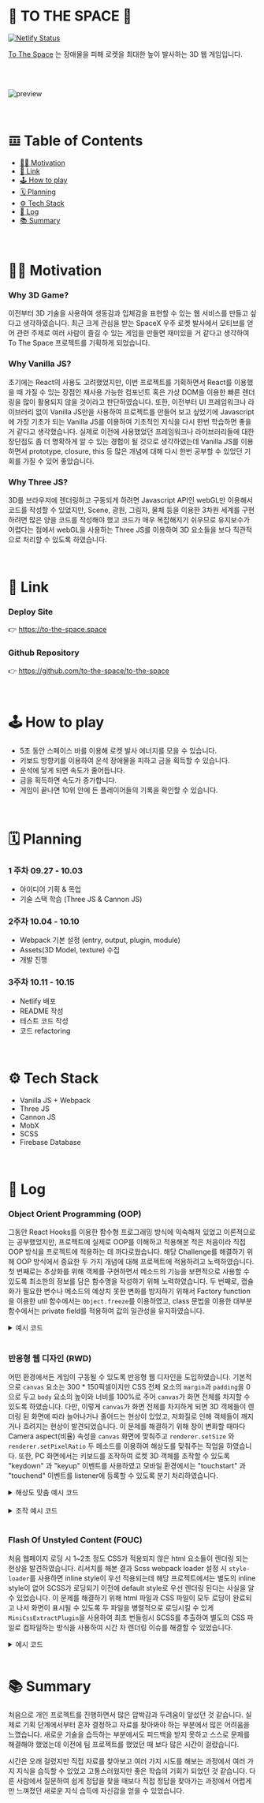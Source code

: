 
# 🚀 TO THE SPACE 🚀

[![Netlify Status](https://api.netlify.com/api/v1/badges/3216b7c6-d5d6-4acd-bf0f-3ea1555228b0/deploy-status)](https://app.netlify.com/sites/nostalgic-poincare-9c2731/deploys)

[To The Space](https://www.to-the-space.space/) 는 장애물을 피해 로켓을 최대한 높이 발사하는 3D 웹 게임입니다.

<br>
<br>


![preview](/assets/preview.gif)

<br>

# 𝌞 Table of Contents
- [🧑‍🚀 Motivation](#-motivation)
- [🔗 Link](#-link)
- [🕹 How to play](#-how-to-play)
- [🗓 Planning](#-planning)
- [⚙️ Tech Stack](#️-tech-stack)
- [📝 Log](#-log)
- [📚 Summary](#-summary)

<br>

# 🧑‍🚀 Motivation

### Why 3D Game?
이전부터 3D 기술을 사용하여 생동감과 입체감을 표현할 수 있는 웹 서비스를 만들고 싶다고 생각하였습니다. 최근 크게 관심을 받는 SpaceX 우주 로켓 발사에서 모티브를 얻어 관련 주제로 여러 사람이 즐길 수 있는 게임을 만들면 재미있을 거 같다고 생각하여 To The Space 프로젝트를 기획하게 되었습니다.

### Why Vanilla JS?
초기에는 React의 사용도 고려했었지만, 이번 프로젝트를 기획하면서 React를 이용했을 때 가질 수 있는 장점인 재사용 가능한 컴포넌트 혹은 가상 DOM을 이용한 빠른 렌더링을 많이 활용되지 않을 것이라고 판단하였습니다. 또한, 이전부터 UI 프레임워크나 라이브러리 없이 Vanilla JS만을 사용하여 프로젝트를 만들어 보고 싶었기에 Javascript에 가장 기초가 되는 Vanilla JS를 이용하여 기초적인 지식을 다시 한번 학습하면 좋을 거 같다고 생각했습니다. 실제로 이전에 사용했었던 프레임워크나 라이브러리들에 대한 장단점도 좀 더 명확하게 알 수 있는 경험이 될 것으로 생각하였는데 Vanilla JS를 이용하면서 prototype, closure, this 등 많은 개념에 대해 다시 한번 공부할 수 있었던 기회를 가질 수 있어 좋았습니다.

### Why Three JS?
3D를 브라우저에 렌더링하고 구동되게 하려면 Javascript API인 webGL만 이용해서 코드를 작성할 수 있었지만, Scene, 광원, 그림자, 물체 등을 이용한 3차원 세계를 구현하려면 많은 양을 코드를 작성해야 했고 코드가 매우 복잡해지기 쉬우므로 유지보수가 어렵다는 점에서 webGL을 사용하는 Three JS를 이용하여 3D 요소들을 보다 직관적으로 처리할 수 있도록 하였습니다.

<br>

# 🔗 Link

### Deploy Site
👉 https://to-the-space.space

### Github Repository
👉 https://github.com/to-the-space/to-the-space

<br>

# 🕹 How to play

- 5초 동안 스페이스 바를 이용해 로켓 발사 에너지를 모을 수 있습니다.
- 키보드 방향키를 이용하여 운석 장애물을 피하고 금을 획득할 수 있습니다.
- 운석에 닿게 되면 속도가 줄어듭니다.
- 금을 획득하면 속도가 증가합니다.
- 게임이 끝나면 10위 안에 든 플레이어들의 기록을 확인할 수 있습니다.

<br>

# 🗓 Planning

### 1 주차 09.27 - 10.03
  - 아이디어 기획 & 목업
  - 기술 스택 학습 (Three JS & Cannon JS)

### 2주차 10.04 - 10.10
  - Webpack 기본 설정 (entry, output, plugin, module)
  - Assets(3D Model, texture) 수집
  - 개발 진행

### 3주차 10.11 - 10.15
  - Netlify 배포
  - README 작성
  - 테스트 코드 작성
  - 코드 refactoring

  <br>

  # ⚙️ Tech Stack

  - Vanilla JS + Webpack
  - Three JS
  - Cannon JS
  - MobX
  - SCSS
  - Firebase Database

<br>

# 📝 Log

### Object Orient Programming (OOP)

그동안 React Hooks를 이용한 함수형 프로그래밍 방식에 익숙해져 있었고 이론적으로는 공부했었지만, 프로젝트에 실제로 OOP를 이해하고 적용해본 적은 처음이라 직접 OOP 방식을 프로젝트에 적용하는 데 까다로웠습니다. 해당 Challenge를 해결하기 위해 OOP 방식에서 중요한 두 가지 개념에 대해 프로젝트에 적용하려고 노력하였습니다. 첫 번째로는 추상화를 위해 객체를 구현하면서 메소드의 기능을 보편적으로 사용할 수 있도록 최소한의 정보를 담은 함수명을 작성하기 위해 노력하였습니다. 두 번째로, 캡슐화가 필요한 변수나 메소드의 예상치 못한 변화를 방지하기 위해서 Factory function을 이용한 util 함수에서는 `Object.freeze`를 이용하였고, class 문법을 이용한 대부분 함수에서는 private field를 적용하여 값의 일관성을 유지하였습니다.

<details>
  <summary>예시 코드</summary>

```js
class Model {
  #defaultMaterial = new CANNON.Material("default");

  constructor(model, scene, physicsWorld) {
    this.model = model;
    this.scene = scene;
    this.physicsWorld = physicsWorld;
  }

  setScale(size) {
    this.model.scale.set(size, size, size);
  }

  setPosition(x, y, z) {
    this.model.position.set(x, y, z);
  }

  setRotation(x, y, z) {
    this.model.rotation.set(x, y, z);
  }

  createPhysicsBox(width, height, depth) {
    const boxShape = new CANNON.Box(new CANNON.Vec3(width, height, depth));

    this.boxBody = new CANNON.Body({
      mass: 1,
      position: new CANNON.Vec3(0, 0, 0),
      shape: boxShape,
      material: this.#defaultMaterial,
    });

    this.boxBody.position.copy(this.model.position);
    this.boxBody.quaternion.copy(this.model.quaternion);
    this.physicsWorld.addBody(this.boxBody);
  }

  addToScene() {
    this.scene.add(this.model);
  }

  removeFromScene() {
    this.scene.remove(this.model);
  }
}
```

</details>

<br>

### 반응형 웹 디자인 (RWD)

어떤 환경에서든 게임이 구동될 수 있도록 반응형 웹 디자인을 도입하였습니다. 기본적으로 `canvas` 요소는 300 * 150픽셀이지만 CSS 전체 요소의 `margin`과 `padding`을 0으로 두고 `body` 요소의 높이와 너비를 100%로 주어 `canvas`가 화면 전체를 차지할 수 있도록 하였습니다. 다만, 이렇게 `canvas`가 화면 전체를 차지하게 되면 3D 객체들이 렌더링 된 화면에 따라 늘어나거나 줄어드는 현상이 있었고, 저화질로 인해 객체들이 깨지거나 흐려지는 현상이 발견되었습니다. 이 문제를 해결하기 위해 창이 변화할 때마다 Camera aspect(비율) 속성을 `canvas` 화면에 맞춰주고 `renderer.setSize` 와 `renderer.setPixelRatio` 두 메소드를 이용하여 해상도를 맞춰주는 작업을 하였습니다. 또한, PC 화면에서는 키보드를 조작하여 로켓 3D 객체를 조작할 수 있도록 "keydown" 과 "keyup" 이벤트를 사용하였고 모바일 환경에서는 "touchstart" 과 "touchend" 이벤트를 listener에 등록할 수 있도록 분기 처리하였습니다.

<details>
  <summary>해상도 맞춤 예시 코드</summary>

```js
onWindowResize() {
  this.sizes.width = window.innerWidth;
  this.sizes.height = window.innerHeight;

  this.camera.aspect = this.sizes.width / this.sizes.height;
  this.camera.updateProjectionMatrix();

  this.renderer.setSize(this.sizes.width, this.sizes.height);
  this.renderer.setPixelRatio(window.devicePixelRatio);
}
```

</details>

<br>

<details>
  <summary>조작 예시 코드</summary>

```js
const currentDeviceType = detectDevice();

if (currentDeviceType === "desktop") {
  document.addEventListener("keydown", (event) => this.#onKeyDown(event), false);
  document.addEventListener("keyup", (event) => this.#onKeyUp(event), false);
} else {
  const canvas = document.querySelector("canvas.webgl");

  canvas.addEventListener("touchstart", (event) => this.#onTouchStart(event), false);
  canvas.addEventListener("touchend", (event) => this.#onTouchEnd(event), false);
}
```

</details>

<br>

### Flash Of Unstyled Content (FOUC)

처음 웹페이지 로딩 시 1~2초 정도 CSS가 적용되지 않은 html 요소들이 렌더링 되는 현상을 발견하였습니다. 리서치를 해본 결과 Scss webpack loader 설정 시 `style-loader`를 사용하면 inline style이 우선 적용되는데 해당 프로젝트에서는 별도의 inline style이 없어 SCSS가 로딩되기 이전에 default style로 우선 렌더링 된다는 사실을 알 수 있었습니다. 이 문제를 해결하기 위해 html 파일과 CSS 파일이 모두 로딩이 완료되고 나서 화면이 표시될 수 있도록 두 파일을 병렬적으로 로딩시킬 수 있게 `MiniCssExtractPlugin`을 사용하여 최초 번들링시 SCSS를 추출하여 별도의 CSS 파일로 컴파일하는 방식을 사용하여 시간 차 렌더링 이슈를 해결할 수 있었습니다.

<details>
  <summary>예시 코드</summary>

```js
//before
module.exports = {
  module: {
    rules: [
      {
        test: /\.s[ac]ss$/i,
        use: ["style-loader", "css-loader", "sass-loader"],
      },
    ],
  },
};

// after
module.exports = {
  module: {
    rules: [
      {
        test: /\.s[ac]ss$/i,
        use: [
          process.env.NODE_ENV !== "production"
           ? "style-loader"
           : MiniCssExtractPlugin.loader,
          "css-loader",
          "sass-loader",
        ],
      },
    ],
  },
  plugins: [
    new MiniCssExtractPlugin({
      filename: "[name].css",
      chunkFilename: "[id].css",
    }),
  ],
};
```

</details>

<br>

# 📚 Summary

처음으로 개인 프로젝트를 진행하면서 많은 압박감과 두려움이 앞섰던 것 같습니다. 실제로 기획 단계에서부터 혼자 결정하고 자료를 찾아봐야 하는 부분에서 많은 어려움을 느꼈습니다. 새로운 기술을 습득하는 부분에서도 피드백을 받지 못하고 스스로 문제를 해결해야 했었는데 이전에 팀 프로젝트를 했었던 때 보다 많은 시간이 걸렸습니다.

시간은 오래 걸렸지만 직접 자료를 찾아보고 여러 가지 시도를 해보는 과정에서 여러 가지 지식을 습득할 수 있었고 고통스러웠지만 좋은 학습의 기회가 되었던 것 같습니다. 다른 사람에서 질문하여 쉽게 정답을 찾을 때보다 직접 정답을 찾아가는 과정에서 어렵게만 느껴졌던 새로운 지식 습득에 자신감을 얻을 수 있었습니다.
